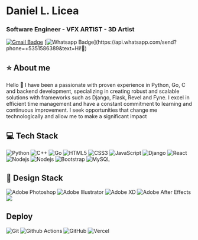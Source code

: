 # Daniel L. Licea
### Software Engineer - VFX ARTIST - 3D Artist

[![Gmail Badge](https://img.shields.io/badge/-Gmail-c14438?style=flat-square&logo=Gmail&logoColor=white&link=mailto:dacelis0@misena.edu.co)](mailto:daniellicea.focus@gmail.com)
[![Whatsapp Badge](https://img.shields.io/badge/-Whatsapp-4CA143?style=flat-square&labelColor=4CA143&logo=whatsapp&logoColor=white&link=https://api.whatsapp.com/send?phone=+5351586389&text=Olá!)](https://api.whatsapp.com/send?phone=+5351586389&text=Hi!🖖)
## ⭐ About me
Hello 👋
I have been a passionate with proven experience in Python, Go, C and
backend development, specializing in creating robust and scalable solutions
with frameworks such as Django, Flask, Revel and Fyne. I excel in efficient time
management and have a constant commitment to learning and continuous
improvement. I seek opportunities that change me technologically and allow
me to make a significant impact

## 💻 Tech Stack
![Python](https://img.shields.io/badge/-Python-nul?style=flat-square&logo=Python&logoColor=yellow&color=%23404080)
![C++](https://img.shields.io/badge/-C%2B%2B-nul?style=flat-square&logo=C%2B%2B&color=blue)
![Go](https://img.shields.io/badge/-Go-nul?style=flat-square&logo=Go&color=%23303050)
![HTML5](https://img.shields.io/badge/-HTML5-%23E44D27?style=flat-square&logo=html5&logoColor=ffffff)
![CSS3](https://img.shields.io/badge/-CSS3-%231572B6?style=flat-square&logo=css3)
![JavaScript](https://img.shields.io/badge/-JavaScript-black?style=flat-square&logo=javascript)
![Django](https://img.shields.io/badge/-django-nul?style=flat-square&logo=django&color=%23408040)
![React](https://img.shields.io/badge/-React-%23282C34?style=flat-square&logo=react)
![Nodejs](https://img.shields.io/badge/-Nodejs-black?style=flat-square&logo=Node.js)
![Nodejs](https://img.shields.io/badge/-Express-red?style=flat-square&logo=Express)
![Bootstrap](https://img.shields.io/badge/-Bootstrap-563D7C?style=flat-square&logo=bootstrap)
![MySQL](https://img.shields.io/badge/-MySQL-black?style=flat-square&logo=mysql)

## 🎨 Design Stack
![Adobe Photoshop](http://img.shields.io/badge/-Abode%20Photoshop-26C9FF?style=flat-square&logo=adobe-photoshop&logoColor=ffffff)
![Adobe Illustrator](http://img.shields.io/badge/-Abode%20Illustrator-FC8F30?style=flat-square&logo=adobe-illustrator&logoColor=ffffff)
![Adobe XD](http://img.shields.io/badge/-Abode%20XD-fe61f6?style=flat-square&logo=adobe-XD&logoColor=ffffff)
![Adobe After Effects](http://img.shields.io/badge/-Adobe%20After%20Effects-3C4858?style=flat-square&logo=adobe-after-effects)
![](https://img.shields.io/badge/Blender-h?style=flat-square&logo=blender&color=%23265787&link=https%3A%2F%2Fwww.blender.org
)

## Deploy
![Git](https://img.shields.io/badge/-Git-black?style=flat-square&logo=git)
![Github Actions](http://img.shields.io/badge/-Github%20Actions-2088FF?style=flat-square&logo=github-actions&logoColor=ffffff)
![GitHub](https://img.shields.io/badge/-GitHub-181717?style=flat-square&logo=github)
![Vercel](https://img.shields.io/badge/-Vercel-nul?style=flat-square&logo=vercel&color=black)
